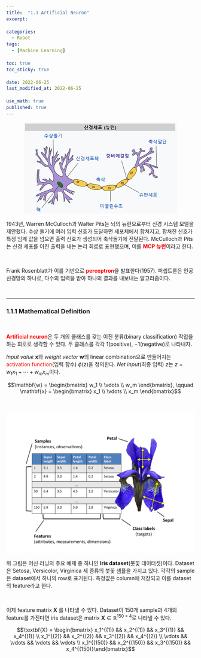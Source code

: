 ```yaml
---
title:  "1.1 Artificial Neuron"
excerpt: 

categories:
  - Robot
tags:
  - [Machine Learning]

toc: true
toc_sticky: true
 
date: 2022-06-25
last_modified_at: 2022-06-25

use_math: true
published: true
---
```


<p align="center"><img src="/assets/image/machine_learning/ch1/1.1.png" width="" height="" title="" alt=""><br/></p>

1943년, Warren McCulloch과 Walter Pits는 뇌의 뉴런으로부터 신경 시스템 모델을 제안했다. 수상 돌기에 여러 입력 신호가 도달하면 세포체에서 합쳐지고, 합쳐진 신호가 특정 임계 값을 넘으면 출력 신호가 생성되어 축삭돌기에 전달된다. McCulloch과 Pits는 신경 세포를 이진 출력을 내는 논리 회로로 표현했으며, 이를 <span style="color:red">**MCP 뉴런**</span>이라고 한다.

<br>

Frank Rosenblatt가 이를 기반으로 <span style="color:red">**perceptron**</span>을 발표한다(1957). 퍼셉트론은 인공 신경망의 하나로, 다수의 입력을 받아 하나의 결과를 내보내는 알고리즘이다.

<br>


***

### 1.1.1 Mathematical Definition

<br>

<span style="color:red">**Artificial neuron**</span>은 두 개의 클래스를 갖는 이진 분류(binary classification) 작업을 하는 회로로 생각할 수 있다. 두 클래스를 각각 $1$(positive), $-1$(negative)로 나타내자.

*Input value* $\mathbf{x}$와 *weight vector* $\mathbf{w}$의 linear combination으로 만들어지는 <span style="color:red">activation function</span>(입력 함수) $\phi(z)$을 정의한다. *Net input*(최종 입력) $z$는 $z=w_1x_1+ \cdots +w_mx_m$이다.

$$\mathbf{w} = \begin{bmatrix} w_1 \\ \vdots \\ w_m \end{bmatrix}, \qquad \mathbf{x} = \begin{bmatrix} x_1 \\ \vdots \\ x_m \end{bmatrix}$$

<br>

<p align="center"><img src="/assets/image/machine_learning/ch1/1.2.png" width="" height="" title="" alt=""><br/></p>

위 그림은 머신 러닝의 주요 예제 중 하나인 **Iris dataset**(붓꽃 데이터셋)이다. Dataset은 Setosa, Versicolor, Virginica 세 종류의 붓꽃 샘플을 가지고 있다. 각각의 sample은 dataset에서 하나의 row로 표기된다. 측정값은 column에 저장되고 이를 dataset의 feature라고 한다.

<br>

이제 feature matrix $\textbf{X}$ 를 나타낼 수 있다. Dataset이 150개 sample과 4개의 feature를 가진다면 iris dataset은 matrix $\textbf{X} \in \mathbb{R}^{150 \times 4}$로 나타낼 수 있다.

$$\textbf{X} = \begin{bmatrix} x_1^{(1)} && x_2^{(1)} && x_3^{(1)} && x_4^{(1)} \\ x_1^{(2)} && x_2^{(2)} && x_3^{(2)} && x_4^{(2)} \\ \vdots && \vdots && \vdots && \vdots \\ x_1^{(150)} && x_2^{(150)} && x_3^{(150)} && x_4^{(150)}\end{bmatrix}$$